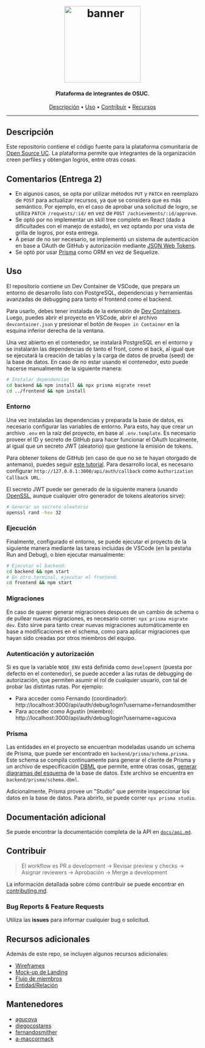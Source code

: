 <h1 align="center">
  <br>
  <a href=#><img src="https://osuc.dev/img/min-icon.svg" width="200px" alt="banner"></a>
</h1>

<h4 align="center">Plataforma de integrantes de OSUC.</h4>

<p align="center">
     <!-- Badges Here -->
</p>

<p align="center">
  <a href="#Descripción">Descripción</a> •
  <a href="#Uso">Uso</a> •
  <a href="#Contribuir">Contribuir</a> •
  <a href="#Recursos-adicionales">Recursos</a>
</p>

---

## Descripción

Este repositorio contiene el código fuente para la plataforma comunitaria de [Open Source UC](https://osuc.dev). La plataforma permite que integrantes de la organización creen perfiles y obtengan logros, entre otras cosas.

## Comentarios (Entrega 2)
- En algunos casos, se opta por utilizar métodos `PUT` y `PATCH` en reemplazo de `POST` para actualizar recursos, ya que se considera que es más semántico. Por ejemplo, en el caso de aprobar una solicitud de logro, se utiliza `PATCH /requests/:id/` en vez de `POST /achievements/:id/approve`.
- Se optó por no implementar un skill tree completo en React (dado a dificultades con el manejo de estado), en vez optando por una vista de grilla de logros, por esta entrega.
- A pesar de no ser necesario, se implementó un sistema de autenticación en base a OAuth de GitHub y autorización mediante [JSON Web Tokens](https://jwt.io/).
- Se optó por usar [Prisma](https://www.prisma.io/) como ORM en vez de Sequelize.

## Uso

El repositorio contiene un Dev Container de VSCode, que prepara un entorno de desarrollo listo con PostgreSQL, dependencias y herramientas avanzadas de debugging para tanto el frontend como el backend.

Para usarlo, debes tener instalada de la extensión de [Dev Containers]( https://marketplace.visualstudio.com/items?itemName=ms-vscode-remote.remote-containers). Luego, puedes abrir el proyecto en VSCode, abrir el archivo `devcontainer.json` y presionar el botón de `Reopen in Container` en la esquina inferior derecha de la ventana.

Una vez abierto en el contenedor, se instalará PostgreSQL en el entorno y se instalarán las dependencias de tanto el front, como el back, al igual que se ejecutará la creación de tablas y la carga de datos de prueba (seed) de la base de datos. En caso de no estar usando el contenedor, esto puede hacerse manualmente de la siguiente manera:

```bash
# Instalar dependencias
cd backend && npm install && npx prisma migrate reset
cd ../frontend && npm install
```

### Entorno

Una vez instaladas las dependencias y preparada la base de datos, es necesario configurar las variables de entorno. Para esto, hay que crear un archivo `.env` en la raíz del proyecto, en base al `.env.template`. Es necesario proveer el ID y secreto de GitHub para hacer funcionar el OAuth localmente, al igual que un secreto JWT (aleatorio) que gestione la emisión de tokens.

Para obtener tokens de GitHub (en caso de que no se te hayan otorgado de antemano), puedes seguir [este tutorial](https://docs.github.com/en/developers/apps/building-oauth-apps/creating-an-oauth-app). Para desarrollo local, es necesario configurar `http://127.0.0.1:3000/api/auth/callback` como `Authorization Callback URL`.

El secreto JWT puede ser generado de la siguiente manera (usando [OpenSSL](https://www.openssl.org/), aunque cualquier otro generador de tokens aleatorios sirve):

```bash
# Generar un secreto aleatorio
openssl rand -hex 32
```

### Ejecución

Finalmente, configurado el entorno, se puede ejecutar el proyecto de la siguiente manera mediante las tareas incluidas de VSCode (en la pestaña Run and Debug), o bien ejecutar manualmente:

```bash
# Ejecutar el backend:
cd backend && npm start
# En otro terminal, ejecutar el frontend:
cd frontend && npm start
```
### Migraciones
En caso de querer generar migraciones despues de un cambio de schema o de pullear nuevas migraciones, es necesario correr: `npx prisma migrate dev`. Esto sirve para tanto crear nuevas migraciones automáticamente en base a modificaciones en el schema, como para aplicar migraciones que hayan sido creadas por otros miembros del equipo.

### Autenticación y autorización
Si es que la variable `NODE_ENV` está definida como `development` (puesta por defecto en el contenedor), se puede acceder a las rutas de debugging de autorización, que permiten asumir el rol de cualquier usuario, con tal de probar las distintas rutas. Por ejemplo:

- Para acceder como Fernando (coordinador): http://localhost:3000/api/auth/debug/login?username=fernandosmither
- Para acceder como Agustín (miembro): http://localhost:3000/api/auth/debug/login?username=agucova

### Prisma
Las entidades en el proyecto se encuentran modeladas usando un schema de Prisma, que puede ser encontrado en `backend/prisma/schema.prisma`. Este schema se compila continuamente para generar el cliente de Prisma y un archivo de especificación [DBML](https://www.dbml.org/home/) que permite, entre otras cosas, [generar diagramas del esquema](https://dbdiagram.io) de la base de datos. Este archivo se encuentra en `backend/prisma/schema.dbml`.

Adicionalmente, Prisma provee un "Studio" que permite inspeccionar los datos en la base de datos. Para abrirlo, se puede correr `npx prisma studio`.

## Documentación adicional
Se puede encontrar la documentación completa de la API en [`docs/api.md`](docs/api.md).

## Contribuir

> El workflow es PR a development -> Revisar preview y checks -> Asignar reviewers -> Aprobación -> Merge a development

La información detallada sobre cómo contribuir se puede encontrar en [contributing.md](contributing.md).

### Bug Reports & Feature Requests

Utiliza las **issues** para informar cualquier bug o solicitud.

## Recursos adicionales

Además de este repo, se incluyen algunos recursos adicionales:

- [Wireframes](https://www.figma.com/file/yaM1qmubPm9Uy92E2MCrI7/Mock-ups)
- [Mock-up de Landing](https://www.figma.com/file/lGAFeFU1kSXCeEmchjH3Go/Landing-Page)
- [Flujo de miembros](https://www.figma.com/file/v88a4QTAT3G3LkCUNjSYU5/Flujo-de-Miembros)
- [Entidad/Relación](https://www.figma.com/file/xokpKRa9Wuvo90PYIsIioE/E%2FR-OSUC-Profiles)

## Mantenedores

- [agucova](https://www.github.com/agucova)
- [diegocostares](https://www.github.com/diegocostares)
- [fernandosmither](https://www.github.com/fernandosmither)
- [a-maccormack](https://www.github.com/a-maccormack)
